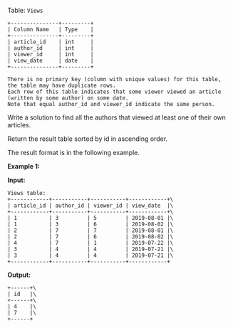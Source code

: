 Table: ``Views``
```
+---------------+---------+
| Column Name   | Type    |
+---------------+---------+
| article_id    | int     |
| author_id     | int     |
| viewer_id     | int     |
| view_date     | date    |
+---------------+---------+

There is no primary key (column with unique values) for this table, the table may have duplicate rows.
Each row of this table indicates that some viewer viewed an article (written by some author) on some date. 
Note that equal author_id and viewer_id indicate the same person.
```

Write a solution to find all the authors that viewed at least one of their own articles.

Return the result table sorted by id in ascending order.

The result format is in the following example.

 

**Example 1:**

**Input:** 
```
Views table:
+------------+-----------+-----------+------------+\
| article_id | author_id | viewer_id | view_date  |\
+------------+-----------+-----------+------------+\
| 1          | 3         | 5         | 2019-08-01 |\
| 1          | 3         | 6         | 2019-08-02 |\
| 2          | 7         | 7         | 2019-08-01 |\
| 2          | 7         | 6         | 2019-08-02 |\
| 4          | 7         | 1         | 2019-07-22 |\
| 3          | 4         | 4         | 2019-07-21 |\
| 3          | 4         | 4         | 2019-07-21 |\
+------------+-----------+-----------+------------+
```
**Output:** 
```
+------+\
| id   |\
+------+\
| 4    |\
| 7    |\
+------+
```